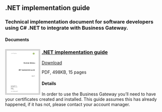 ## .NET implementation guide
### Technical implementation document for software developers using C# .NET to integrate with Business Gateway.
#### Documents
<h3><a href="../../pdfs/integrate/business-gateway-.net-implementation-guide.pdf">
<img style="float: left; margin: 0px 5px 0px 0px;  border:5px solid LightGrey;" src="../../images/thumbnail/business-gateway-.net-implementation-guide.pdf.png"></a>
<a href="../../pdfs/integrate/business-gateway-.net-implementation-guide.pdf">.NET implementation guide</a></h3>
<a download="business-gateway-.net-implementation-guide.pdf" href="../../pdfs/integrate/business-gateway-.net-implementation-guide.pdf">Download</a>

PDF, 498KB, 15 pages

#### Details
In order to use the Business Gateway you’ll need to have your certificates created and installed. This guide assumes this has already happened, if it has not, please contact your account manager.